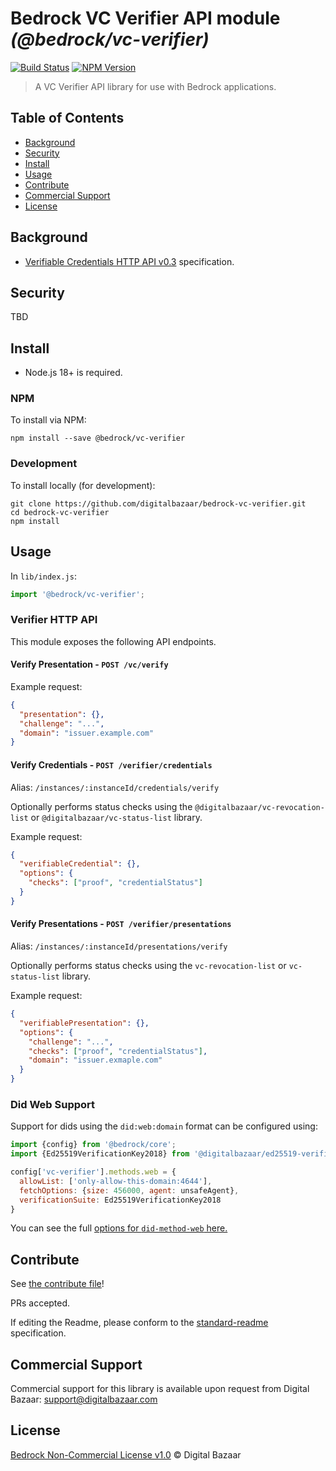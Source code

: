 # Bedrock VC Verifier API module _(@bedrock/vc-verifier)_

[![Build Status](https://img.shields.io/github/actions/workflow/status/digitalbazaar/bedrock-vc-verifier/main.yml)](https://github.com/digitalbazaar/bedrock-vc-verifier/actions/workflows/main.yml)
[![NPM Version](https://img.shields.io/npm/v/bedrock-vc-verifier.svg)](https://npm.im/bedrock-vc-verifier)

> A VC Verifier API library for use with Bedrock applications.

## Table of Contents

- [Background](#background)
- [Security](#security)
- [Install](#install)
- [Usage](#usage)
- [Contribute](#contribute)
- [Commercial Support](#commercial-support)
- [License](#license)

## Background

* [Verifiable Credentials HTTP API v0.3](https://w3c-ccg.github.io/vc-api/) specification.

## Security

TBD

## Install

- Node.js 18+ is required.

### NPM

To install via NPM:

```
npm install --save @bedrock/vc-verifier
```

### Development

To install locally (for development):

```
git clone https://github.com/digitalbazaar/bedrock-vc-verifier.git
cd bedrock-vc-verifier
npm install
```

## Usage

In `lib/index.js`:

```js
import '@bedrock/vc-verifier';
```

### Verifier HTTP API

This module exposes the following API endpoints.

#### Verify Presentation - `POST /vc/verify`

Example request:

```json
{
  "presentation": {},
  "challenge": "...",
  "domain": "issuer.example.com"
}
```

#### Verify Credentials - `POST /verifier/credentials`

Alias: `/instances/:instanceId/credentials/verify`

Optionally performs status checks using the `@digitalbazaar/vc-revocation-list`
or `@digitalbazaar/vc-status-list` library.

Example request:

```json
{
  "verifiableCredential": {},
  "options": {
    "checks": ["proof", "credentialStatus"]
  }
}
```

#### Verify Presentations - `POST /verifier/presentations`

Alias: `/instances/:instanceId/presentations/verify`

Optionally performs status checks using the `vc-revocation-list` or
`vc-status-list` library.

Example request:

```json
{
  "verifiablePresentation": {},
  "options": {
    "challenge": "...",
    "checks": ["proof", "credentialStatus"],
    "domain": "issuer.exmaple.com"
  }
}
```

### Did Web Support
Support for dids using the `did:web:domain` format can be configured using:

```js
import {config} from '@bedrock/core';
import {Ed25519VerificationKey2018} from '@digitalbazaar/ed25519-verification-key-2018';

config['vc-verifier'].methods.web = {
  allowList: ['only-allow-this-domain:4644'],
  fetchOptions: {size: 456000, agent: unsafeAgent},
  verificationSuite: Ed25519VerificationKey2018
}
```

You can see the full [options for `did-method-web` here.](https://github.com/digitalbazaar/did-method-web/blob/main/README.md)

## Contribute

See [the contribute file](https://github.com/digitalbazaar/bedrock/blob/master/CONTRIBUTING.md)!

PRs accepted.

If editing the Readme, please conform to the
[standard-readme](https://github.com/RichardLitt/standard-readme) specification.

## Commercial Support

Commercial support for this library is available upon request from
Digital Bazaar: support@digitalbazaar.com

## License

[Bedrock Non-Commercial License v1.0](LICENSE.md) © Digital Bazaar
